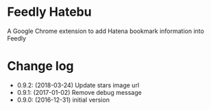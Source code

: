 # Feedly Hatebu
A Google Chrome extension to add Hatena bookmark information into Feedly

# Change log

- 0.9.2: (2018-03-24) Update stars image url
- 0.9.1: (2017-01-02) Remove debug message
- 0.9.0: (2016-12-31) initial version
